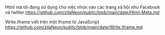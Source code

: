 Html mà tôi đang sử dụng cho việc nhún vào các trang xã hội như Facebook và twitter https://github.com/zilaNeon/public/blob/main/date/Html-Meta.md

Write.iframe viết trên một iframe từ JavaScript https://github.com/zilaNeon/public/blob/main/date/Write.Iframe.md 
